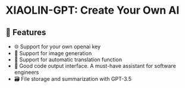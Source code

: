 
# XIAOLIN-GPT: Create Your Own AI

## 🚀 Features

- 🌐  Support for your own openai key
- 💾  Support for image generation
- 🧠  Support for automatic translation function
- 🔗 Good code output interface. A must-have assistant for software engineers
- 🗃️ File storage and summarization with GPT-3.5





